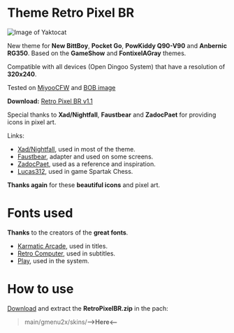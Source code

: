 # Theme Retro Pixel BR

![Image of Yaktocat](https://github.com/mrwasterbr/retropixelbr/blob/main/Images/display.png)

New theme for **New BittBoy**, **Pocket Go**, **PowKiddy Q90-V90** and **Anbernic RG350**. Based on the **GameShow** and **FontixelAGray** themes.

Compatible with all devices (Open Dingoo System) that have a resolution of **320x240**.

Tested on [MiyooCFW](https://github.com/TriForceX/MiyooCFW) and [BOB image](https://telegra.ph/BOB-Bittboy--PowKiddy-01-01)

**Download:** [Retro Pixel BR v1.1](https://github.com/mrwasterbr/retropixelbr/releases/tag/v1.1)

Special thanks to **Xad/Nightfall**, **Faustbear** and **ZadocPaet** for providing icons in pixel art.

Links:

* [Xad/Nightfall](https://www.nightfallcrew.com/21/11/2009/96-icons-of-vintage-consoles-computers/), used in most of the theme.
* [Faustbear](https://www.reddit.com/r/miniSNESmods/comments/995ylx/additional_pixel_art_icon_pack_22/), adapter and used on some screens.
* [ZadocPaet](https://www.reddit.com/r/SEGA/comments/2tialr/sega_console_family_in_pixel_art/), used as a reference and inspiration.
* [Lucas312](https://opengameart.org/content/pixel-chess-pieces), used in game Spartak Chess.

**Thanks again** for these **beautiful icons** and pixel art.

# Fonts used

**Thanks** to the creators of the **great fonts**.

* [Karmatic Arcade](https://www.1001fonts.com/karmatic-arcade-font.html), used in titles.
* [Retro Computer](https://www.dafont.com/retro-computer.font), used in subtitles.
* [Play](https://fonts.google.com/specimen/Play), used in the system.

# How to use
[Download](https://github.com/mrwasterbr/retropixelbr/releases/tag/v1.1) and extract the **RetroPixelBR.zip** in the pach:
> main/gmenu2x/skins/**-->Here<--**
